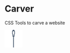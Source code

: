 # Carver
CSS Tools to carve a website

<img src="https://github.com/stabla/Carver/blob/gh-pages/assets/chisel.png" alt="Carver-logo" width="56" height="56">
